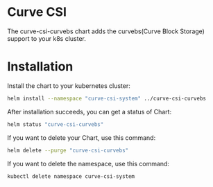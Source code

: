 # Curve CSI

The curve-csi-curvebs chart adds the curvebs(Curve Block Storage) support to your k8s cluster.

# Installation

Install the chart to your kubernetes cluster:

```bash
helm install --namespace "curve-csi-system" ../curve-csi-curvebs
```

After installation succeeds, you can get a status of Chart:

```bash
helm status "curve-csi-curvebs"
```

If you want to delete your Chart, use this command:

```bash
helm delete --purge "curve-csi-curvebs"
```

If you want to delete the namespace, use this command:

```bash
kubectl delete namespace curve-csi-system
```

